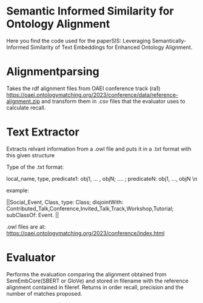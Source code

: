 # Semantic Informed Similarity for Ontology Alignment
Here you find the code used for the paperSIS: Leveraging Semantically-Informed Similarity of Text Embeddings for Enhanced Ontology Alignment.

# Alignmentparsing
Takes the rdf alignment files from OAEI conference track (ra1) https://oaei.ontologymatching.org/2023/conference/data/reference-alignment.zip
and transform them in .csv files that the evaluator uses to calculate recall.

# Text Extractor
Extracts relvant information from a .owl file and puts it in a .txt format with this given structure 

Type of the .txt format: 

local_name, type, predicate1: obj1, ... , objN; .... ; predicateN: obj1, ..., objN \n

example: 

||Social_Event, Class, type: Class; disjointWith: Contributed_Talk,Conference,Invited_Talk,Track,Workshop,Tutorial; subClassOf: Event. ||

.owl files are at: https://oaei.ontologymatching.org/2023/conference/index.html

# Evaluator

Performs the evaluation comparing the alignment obtained from SemEmbCore(SBERT or GloVe) and stored in filename with the reference alignment contained in fileref. Returns 
in order recall, precision and the number of matches proposed.



